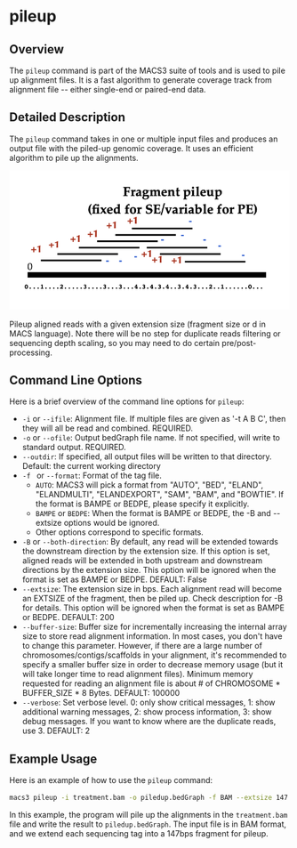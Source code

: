 # pileup

## Overview
The `pileup` command is part of the MACS3 suite of tools and is used
to pile up alignment files. It is a fast algorithm to generate
coverage track from alignment file -- either single-end or paired-end
data.

## Detailed Description

The `pileup` command takes in one or multiple input files and produces
an output file with the piled-up genomic coverage. It uses an
efficient algorithm to pile up the alignments.

![Pileup Algorithm](./pileup.png)

Pileup aligned reads with a given extension size (fragment size or d
in MACS language). Note there will be no step for duplicate reads
filtering or sequencing depth scaling, so you may need to do certain
pre/post-processing. 

## Command Line Options

Here is a brief overview of the command line options for `pileup`:

- `-i` or `--ifile`: Alignment file. If multiple files are given as
  '-t A B C', then they will all be read and combined. REQUIRED. 
- `-o` or `--ofile`: Output bedGraph file name. If not specified, will
  write to standard output. REQUIRED. 
- `--outdir`: If specified, all output files will be written to that
  directory. Default: the current working directory 
- `-f ` or `--format`: Format of the tag file.
  - `AUTO`: MACS3 will pick a format from "AUTO", "BED", "ELAND",
    "ELANDMULTI", "ELANDEXPORT", "SAM", "BAM", and "BOWTIE". If the
    format is BAMPE or BEDPE, please specify it explicitly. 
  - `BAMPE` or `BEDPE`: When the format is BAMPE or BEDPE, the -B and
    --extsize options would be ignored. 
  - Other options correspond to specific formats. 
- `-B` or `--both-direction`: By default, any read will be extended
  towards the downstream direction by the extension size. If this
  option is set, aligned reads will be extended in both upstream and
  downstream directions by the extension size. This option will be
  ignored when the format is set as BAMPE or BEDPE. DEFAULT: False 
- `--extsize`: The extension size in bps. Each alignment read will
  become an EXTSIZE of the fragment, then be piled up. Check
  description for -B for details. This option will be ignored when the
  format is set as BAMPE or BEDPE. DEFAULT: 200 
- `--buffer-size`: Buffer size for incrementally increasing the
  internal array size to store read alignment information. In most
  cases, you don't have to change this parameter. However, if there
  are a large number of chromosomes/contigs/scaffolds in your
  alignment, it's recommended to specify a smaller buffer size in
  order to decrease memory usage (but it will take longer time to read
  alignment files). Minimum memory requested for reading an alignment
  file is about # of CHROMOSOME * BUFFER_SIZE * 8 Bytes. DEFAULT:
  100000 
- `--verbose`: Set verbose level. 0: only show critical messages, 1:
  show additional warning messages, 2: show process information, 3:
  show debug messages. If you want to know where are the duplicate
  reads, use 3. DEFAULT: 2 

## Example Usage

Here is an example of how to use the `pileup` command:

```bash
macs3 pileup -i treatment.bam -o piledup.bedGraph -f BAM --extsize 147
```

In this example, the program will pile up the alignments in the
`treatment.bam` file and write the result to `piledup.bedGraph`. The
input file is in BAM format, and we extend each sequencing tag into a
147bps fragment for pileup.

